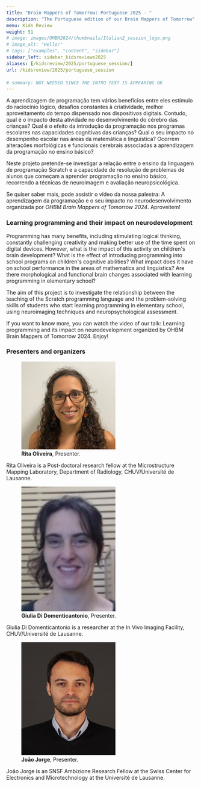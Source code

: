 ```yaml
---
title: "Brain Mappers of Tomorrow: Portuguese 2025 - "
description: "The Portuguese edition of our Brain Mappers of Tomorrow"
menu: Kids Review
weight: 51
# image: images/OHBM2024/thumbnails/Italian2_session_logo.png
# image_alt: "Hello!"
# tags: ["examples", "content", "sidebar"]
sidebar_left: sidebar_kidsreviews2025
aliases: [/kidsreview/2025/portuguese_session/]
url: /kidsreview/2025/portuguese_session

# summary: NOT NEEDED SINCE THE INTRO TEXT IS APPEARING OK
---
```



A aprendizagem de programação tem vários benefícios entre eles estímulo do raciocínio lógico, desafios constantes à criatividade, melhor aproveitamento do tempo dispensado nos dispositivos digitais. Contudo, qual é o impacto desta atividade no desenvolvimento do cérebro das crianças? Qual é o efeito da introdução da programação nos programas escolares nas capacidades cognitivas das crianças? Qual o seu impacto no desempenho escolar nas áreas da matemática e linguística? Ocorrem alterações morfológicas e funcionais cerebrais associadas a aprendizagem da programação no ensino básico?

Neste projeto pretende-se investigar a relação entre o ensino da linguagem de programação Scratch e a capacidade de resolução de problemas de alunos que começam a aprender programação no ensino básico, recorrendo a técnicas de neuroimagem e avaliação neuropsicológica.

Se quiser saber mais, pode assistir o vídeo da nossa palestra: A aprendizagem da programação e o seu impacto no neurodesenvolvimento organizada por *OHBM Brain Mappers of Tomorrow 2024*. Aproveitem!

### Learning programming and their impact on neurodevelopment

Programming has many benefits, including stimulating logical thinking, constantly challenging creativity and making better use of the time spent on digital devices. However, what is the impact of this activity on children's brain development? What is the effect of introducing programming into school programs on children's cognitive abilities? What impact does it have on school performance in the areas of mathematics and linguistics? Are there morphological and functional brain changes associated with learning programming in elementary school?

The aim of this project is to investigate the relationship between the teaching of the Scratch programming language and the problem-solving skills of students who start learning programming in elementary school, using neuroimaging techniques and neuropsychological assessment.

If you want to know more, you can watch the video of our talk: Learning programming and its impact on neurodevelopment organized by OHBM Brain Mappers of Tomorrow 2024. Enjoy!


<!-- **[Registration is closed](https://docs.google.com/forms/d/e/1FAIpQLScSGwVp4u_BmJPfdx6EiwFffblTmG53RnQpQwb4B3_sg4XZYA/viewform?usp=sf_link)** -->

### Presenters and organizers

<div class="content-gallery">
  <figure>
    <img src="images/ProfilePicture1-edited-1Rita.jpg" alt="Rita Oliveira" width="250">
    <figcaption><b>Rita Oliveira</b>, Presenter.</figcaption>
  </figure>
</div>

Rita Oliveira is a Post-doctoral research fellow at the Microstructure Mapping Laboratory, Department of Radiology, CHUV/Université de Lausanne. 


<div class="content-gallery">
  <figure>
    <img src="images/giulia.jpg" alt="Giulia Di Domenticantonio" width="250">
    <figcaption><b>Giulia Di Domenticantonio</b>, Presenter.</figcaption>
  </figure>
</div>

Giulia Di Domenticantonio is a researcher at the  In Vivo Imaging Facility, CHUV/Université de Lausanne.

<div class="content-gallery">
  <figure>
    <img src="images/JoaoJorge.jpg" alt="Joāo Jorge, Moderator" width="250">
    <figcaption><b>Joāo Jorge</b>, Presenter.</figcaption>
  </figure>
</div>

Joāo Jorge is an SNSF Ambizione Research Fellow at the Swiss Center for Electronics and Microtechnology at the Université de Lausanne.


<!-- ### Official Trailer

#### English subtitles
{{< youtube id="h02EFmRmLDY" >}}

#### Italian subtitles
{{< youtube id="JeIQBXy5dLs" >}} -->

<!-- ### The presentation

{{< gallery class="content-gallery" >}} 
    <figure> 
            <img style="margin: 0.1em 0.1em 0.1em 0.1em" src="/images/OHBM2023/kidsreview_2023/italian_isotta/Fv2DzoNWAAMK9ww.jpg" alt="Photo from the presentation" height="350">
            <img style="margin: 0.1em 0.1em 0.1em 0.1em" src="/images/OHBM2023/kidsreview_2023/italian_isotta/Fv2DzpJXgAARCZX.jpg" alt="Photo from the presentation" width="350">
            <img style="margin: 0.1em 0.1em 0.1em 0.1em" src="/images/OHBM2023/kidsreview_2023/italian_isotta/Fv2DzngWcAMD0Ot.jpg" alt="Photo from the presentation" width="350">
            <img style="margin: 0.1em 0.1em 0.1em 0.1em" src="/images/OHBM2023/kidsreview_2023/italian_isotta/Fv2DznfXsAERTCS.jpg" alt="Photo from the presentation" width="350">
            <img style="margin: 0.1em 0.1em 0.1em 0.1em" src="/images/OHBM2023/kidsreview_2023/italian_isotta/Fv2ENXsWIAEV1Ex.jpg" alt="Photo from the presentation" width="350">
        <figcaption>
            <b>Pictures from the presentation.</b>
        </figcaption>
    </figure>
{{< /gallery >}}

From [Irene Balboni](https://twitter.com/irene_balboni/status/1656627725308657664?s=20). -->
